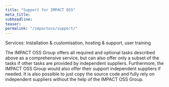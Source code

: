 ```yaml
---
title: "Support for IMPACT OSS"
meta_title:
subheadline:
teaser:
permalink: "/impactoss/support/"
---
```


Services: Installation & customisation, hosting & support, user training


The IMPACT OSS Group offers all required and optional tasks described above as a comprehensive service, but can also offer only a subset of the tasks if other tasks are provided by independent suppliers. Furthermore, the IMPACT OSS Group would also offer their support independent suppliers if needed. It is also possible to just copy the source code and fully rely on independent suppliers without the help of the IMPACT OSS Group.
